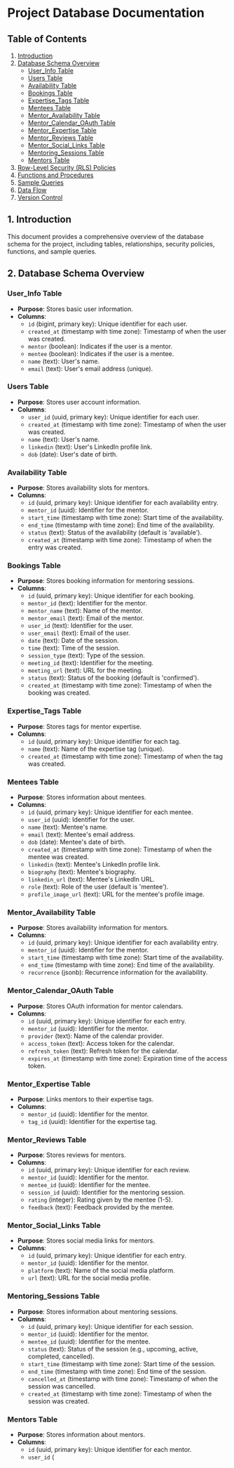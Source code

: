 # Project Database Documentation

## Table of Contents

1. [Introduction](#introduction)
2. [Database Schema Overview](#database-schema-overview)
   - [User_Info Table](#user_info-table)
   - [Users Table](#users-table)
   - [Availability Table](#availability-table)
   - [Bookings Table](#bookings-table)
   - [Expertise_Tags Table](#expertise_tags-table)
   - [Mentees Table](#mentees-table)
   - [Mentor_Availability Table](#mentor_availability-table)
   - [Mentor_Calendar_OAuth Table](#mentor_calendar_oauth-table)
   - [Mentor_Expertise Table](#mentor_expertise-table)
   - [Mentor_Reviews Table](#mentor_reviews-table)
   - [Mentor_Social_Links Table](#mentor_social_links-table)
   - [Mentoring_Sessions Table](#mentoring_sessions-table)
   - [Mentors Table](#mentors-table)
3. [Row-Level Security (RLS) Policies](#row-level-security-rls-policies)
4. [Functions and Procedures](#functions-and-procedures)
5. [Sample Queries](#sample-queries)
6. [Data Flow](#data-flow)
7. [Version Control](#version-control)

## 1. Introduction

This document provides a comprehensive overview of the database schema for the project, including tables, relationships, security policies, functions, and sample queries.

## 2. Database Schema Overview

### User_Info Table

- **Purpose**: Stores basic user information.
- **Columns**:
  - `id` (bigint, primary key): Unique identifier for each user.
  - `created_at` (timestamp with time zone): Timestamp of when the user was created.
  - `mentor` (boolean): Indicates if the user is a mentor.
  - `mentee` (boolean): Indicates if the user is a mentee.
  - `name` (text): User's name.
  - `email` (text): User's email address (unique).

### Users Table

- **Purpose**: Stores user account information.
- **Columns**:
  - `user_id` (uuid, primary key): Unique identifier for each user.
  - `created_at` (timestamp with time zone): Timestamp of when the user was created.
  - `name` (text): User's name.
  - `linkedin` (text): User's LinkedIn profile link.
  - `dob` (date): User's date of birth.

### Availability Table

- **Purpose**: Stores availability slots for mentors.
- **Columns**:
  - `id` (uuid, primary key): Unique identifier for each availability entry.
  - `mentor_id` (uuid): Identifier for the mentor.
  - `start_time` (timestamp with time zone): Start time of the availability.
  - `end_time` (timestamp with time zone): End time of the availability.
  - `status` (text): Status of the availability (default is 'available').
  - `created_at` (timestamp with time zone): Timestamp of when the entry was created.

### Bookings Table

- **Purpose**: Stores booking information for mentoring sessions.
- **Columns**:
  - `id` (uuid, primary key): Unique identifier for each booking.
  - `mentor_id` (text): Identifier for the mentor.
  - `mentor_name` (text): Name of the mentor.
  - `mentor_email` (text): Email of the mentor.
  - `user_id` (text): Identifier for the user.
  - `user_email` (text): Email of the user.
  - `date` (text): Date of the session.
  - `time` (text): Time of the session.
  - `session_type` (text): Type of the session.
  - `meeting_id` (text): Identifier for the meeting.
  - `meeting_url` (text): URL for the meeting.
  - `status` (text): Status of the booking (default is 'confirmed').
  - `created_at` (timestamp with time zone): Timestamp of when the booking was created.

### Expertise_Tags Table

- **Purpose**: Stores tags for mentor expertise.
- **Columns**:
  - `id` (uuid, primary key): Unique identifier for each tag.
  - `name` (text): Name of the expertise tag (unique).
  - `created_at` (timestamp with time zone): Timestamp of when the tag was created.

### Mentees Table

- **Purpose**: Stores information about mentees.
- **Columns**:
  - `id` (uuid, primary key): Unique identifier for each mentee.
  - `user_id` (uuid): Identifier for the user.
  - `name` (text): Mentee's name.
  - `email` (text): Mentee's email address.
  - `dob` (date): Mentee's date of birth.
  - `created_at` (timestamp with time zone): Timestamp of when the mentee was created.
  - `linkedin` (text): Mentee's LinkedIn profile link.
  - `biography` (text): Mentee's biography.
  - `linkedin_url` (text): Mentee's LinkedIn URL.
  - `role` (text): Role of the user (default is 'mentee').
  - `profile_image_url` (text): URL for the mentee's profile image.

### Mentor_Availability Table

- **Purpose**: Stores availability information for mentors.
- **Columns**:
  - `id` (uuid, primary key): Unique identifier for each availability entry.
  - `mentor_id` (uuid): Identifier for the mentor.
  - `start_time` (timestamp with time zone): Start time of the availability.
  - `end_time` (timestamp with time zone): End time of the availability.
  - `recurrence` (jsonb): Recurrence information for the availability.

### Mentor_Calendar_OAuth Table

- **Purpose**: Stores OAuth information for mentor calendars.
- **Columns**:
  - `id` (uuid, primary key): Unique identifier for each entry.
  - `mentor_id` (uuid): Identifier for the mentor.
  - `provider` (text): Name of the calendar provider.
  - `access_token` (text): Access token for the calendar.
  - `refresh_token` (text): Refresh token for the calendar.
  - `expires_at` (timestamp with time zone): Expiration time of the access token.

### Mentor_Expertise Table

- **Purpose**: Links mentors to their expertise tags.
- **Columns**:
  - `mentor_id` (uuid): Identifier for the mentor.
  - `tag_id` (uuid): Identifier for the expertise tag.

### Mentor_Reviews Table

- **Purpose**: Stores reviews for mentors.
- **Columns**:
  - `id` (uuid, primary key): Unique identifier for each review.
  - `mentor_id` (uuid): Identifier for the mentor.
  - `mentee_id` (uuid): Identifier for the mentee.
  - `session_id` (uuid): Identifier for the mentoring session.
  - `rating` (integer): Rating given by the mentee (1-5).
  - `feedback` (text): Feedback provided by the mentee.

### Mentor_Social_Links Table

- **Purpose**: Stores social media links for mentors.
- **Columns**:
  - `id` (uuid, primary key): Unique identifier for each entry.
  - `mentor_id` (uuid): Identifier for the mentor.
  - `platform` (text): Name of the social media platform.
  - `url` (text): URL for the social media profile.

### Mentoring_Sessions Table

- **Purpose**: Stores information about mentoring sessions.
- **Columns**:
  - `id` (uuid, primary key): Unique identifier for each session.
  - `mentor_id` (uuid): Identifier for the mentor.
  - `mentee_id` (uuid): Identifier for the mentee.
  - `status` (text): Status of the session (e.g., upcoming, active, completed, cancelled).
  - `start_time` (timestamp with time zone): Start time of the session.
  - `end_time` (timestamp with time zone): End time of the session.
  - `cancelled_at` (timestamp with time zone): Timestamp of when the session was cancelled.
  - `created_at` (timestamp with time zone): Timestamp of when the session was created.

### Mentors Table

- **Purpose**: Stores information about mentors.
- **Columns**:
  - `id` (uuid, primary key): Unique identifier for each mentor.
  - `user_id` (

